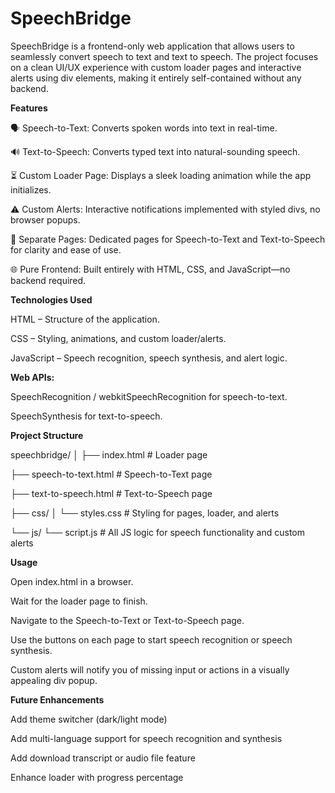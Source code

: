 # SpeechBridge

SpeechBridge is a frontend-only web application that allows users to seamlessly convert speech to text and text to speech. The project focuses on a clean UI/UX experience with custom loader pages and interactive alerts using div elements, making it entirely self-contained without any backend.

**Features**

🗣️ Speech-to-Text: Converts spoken words into text in real-time.

🔊 Text-to-Speech: Converts typed text into natural-sounding speech.

⏳ Custom Loader Page: Displays a sleek loading animation while the app initializes.

⚠️ Custom Alerts: Interactive notifications implemented with styled divs, no browser popups.

📄 Separate Pages: Dedicated pages for Speech-to-Text and Text-to-Speech for clarity and ease of use.

🌐 Pure Frontend: Built entirely with HTML, CSS, and JavaScript—no backend required.

**Technologies Used**

HTML – Structure of the application.

CSS – Styling, animations, and custom loader/alerts.

JavaScript – Speech recognition, speech synthesis, and alert logic.

**Web APIs:**

SpeechRecognition / webkitSpeechRecognition for speech-to-text.

SpeechSynthesis for text-to-speech.

**Project Structure**

speechbridge/
│
├── index.html          # Loader page

├── speech-to-text.html # Speech-to-Text page

├── text-to-speech.html # Text-to-Speech page

├── css/
│   └── styles.css      # Styling for pages, loader, and alerts

└── js/
    └── script.js       # All JS logic for speech functionality and custom alerts

**Usage**

Open index.html in a browser.

Wait for the loader page to finish.

Navigate to the Speech-to-Text or Text-to-Speech page.

Use the buttons on each page to start speech recognition or speech synthesis.

Custom alerts will notify you of missing input or actions in a visually appealing div popup.


**Future Enhancements**

Add theme switcher (dark/light mode)

Add multi-language support for speech recognition and synthesis

Add download transcript or audio file feature

Enhance loader with progress percentage
